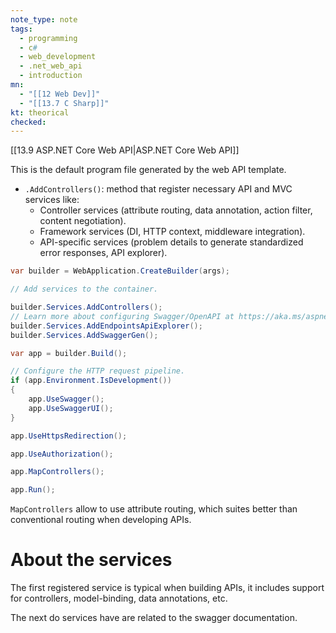 ```yaml
---
note_type: note
tags:
  - programming
  - c#
  - web_development
  - .net_web_api
  - introduction
mn:
  - "[[12 Web Dev]]"
  - "[[13.7 C Sharp]]"
kt: theorical
checked:
---
```

[[13.9 ASP.NET Core Web API|ASP.NET Core Web API]]

This is the default program file generated by the web API template.

- `.AddControllers()`: method that register necessary API and MVC services like: 
	- Controller services (attribute routing, data annotation, action filter, content negotiation).
	- Framework services (DI, HTTP context, middleware integration).
	- API-specific services (problem details to generate standardized error responses, API explorer). 

```c#
var builder = WebApplication.CreateBuilder(args);

// Add services to the container.

builder.Services.AddControllers();
// Learn more about configuring Swagger/OpenAPI at https://aka.ms/aspnetcore/swashbuckle
builder.Services.AddEndpointsApiExplorer();
builder.Services.AddSwaggerGen();

var app = builder.Build();

// Configure the HTTP request pipeline.
if (app.Environment.IsDevelopment())
{
    app.UseSwagger();
    app.UseSwaggerUI();
}

app.UseHttpsRedirection();

app.UseAuthorization();

app.MapControllers();

app.Run();
```


`MapControllers` allow to use attribute routing, which suites better than conventional routing when developing APIs. 
# About the services
The first registered service is typical when building APIs, it includes support for controllers, model-binding, data annotations, etc. 

The next do services have are related to the swagger documentation.


